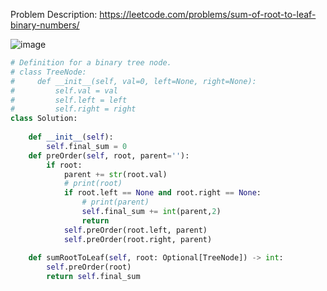Problem Description: https://leetcode.com/problems/sum-of-root-to-leaf-binary-numbers/

![image](https://user-images.githubusercontent.com/11685096/148973340-a63760ec-7ab1-4487-91fe-8f8fb38feea6.png)

```python
# Definition for a binary tree node.
# class TreeNode:
#     def __init__(self, val=0, left=None, right=None):
#         self.val = val
#         self.left = left
#         self.right = right
class Solution:
    
    def __init__(self):
        self.final_sum = 0
    def preOrder(self, root, parent=''):
        if root:
            parent += str(root.val)
            # print(root)
            if root.left == None and root.right == None:
                # print(parent)
                self.final_sum += int(parent,2)
                return
            self.preOrder(root.left, parent)
            self.preOrder(root.right, parent)
        
    def sumRootToLeaf(self, root: Optional[TreeNode]) -> int:
        self.preOrder(root)
        return self.final_sum
        
```
